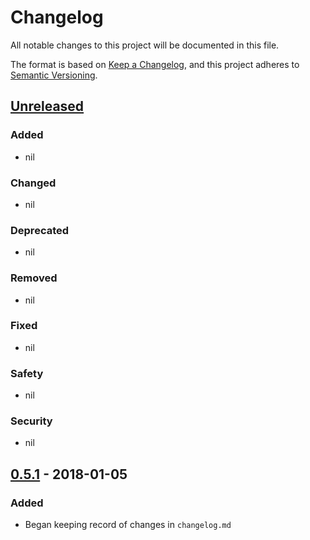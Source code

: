 # Changelog
All notable changes to this project will be documented in this file.

The format is based on [Keep a Changelog](https://keepachangelog.com/en/1.0.0/),
and this project adheres to [Semantic Versioning](https://semver.org/spec/v2.0.0.html).

## [Unreleased]
### Added
- nil

### Changed
- nil

### Deprecated
- nil

### Removed
- nil

### Fixed
- nil

### Safety
- nil

### Security
- nil


## [0.5.1] - 2018-01-05
### Added
- Began keeping record of changes in `changelog.md`


[Unreleased]: https://gitlab.com/pymedphys/pymedphys/compare/v0.5.1...master
[0.5.1]: https://gitlab.com/pymedphys/pymedphys/compare/v0.4.3...v0.5.1
